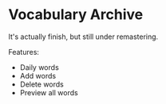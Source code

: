 # Vocabulary Archive
It's actually finish, but still under remastering.

Features:
- Daily words
- Add words
- Delete words
- Preview all words
